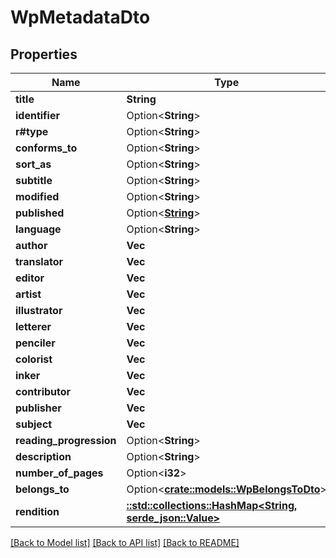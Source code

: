 # WpMetadataDto

## Properties

Name | Type | Description | Notes
------------ | ------------- | ------------- | -------------
**title** | **String** |  | 
**identifier** | Option<**String**> |  | [optional]
**r#type** | Option<**String**> |  | [optional]
**conforms_to** | Option<**String**> |  | [optional]
**sort_as** | Option<**String**> |  | [optional]
**subtitle** | Option<**String**> |  | [optional]
**modified** | Option<**String**> |  | [optional]
**published** | Option<[**String**](string.md)> |  | [optional]
**language** | Option<**String**> |  | [optional]
**author** | **Vec<String>** |  | 
**translator** | **Vec<String>** |  | 
**editor** | **Vec<String>** |  | 
**artist** | **Vec<String>** |  | 
**illustrator** | **Vec<String>** |  | 
**letterer** | **Vec<String>** |  | 
**penciler** | **Vec<String>** |  | 
**colorist** | **Vec<String>** |  | 
**inker** | **Vec<String>** |  | 
**contributor** | **Vec<String>** |  | 
**publisher** | **Vec<String>** |  | 
**subject** | **Vec<String>** |  | 
**reading_progression** | Option<**String**> |  | [optional]
**description** | Option<**String**> |  | [optional]
**number_of_pages** | Option<**i32**> |  | [optional]
**belongs_to** | Option<[**crate::models::WpBelongsToDto**](WPBelongsToDto.md)> |  | [optional]
**rendition** | [**::std::collections::HashMap<String, serde_json::Value>**](serde_json::Value.md) |  | 

[[Back to Model list]](../README.md#documentation-for-models) [[Back to API list]](../README.md#documentation-for-api-endpoints) [[Back to README]](../README.md)


